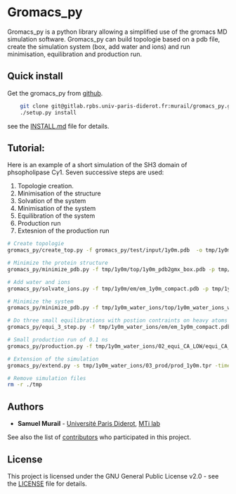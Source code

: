 # Gromacs_py

Gromacs_py is a python library allowing a simplified use of the gromacs MD simulation software. Gromacs_py can build topologie based on a pdb file, create the simulation system (box, add water and ions) and run minimisation, equilibration and production run.

## Quick install

Get the gromacs_py from [github](https://gitlab.rpbs.univ-paris-diderot.fr).

```bash
	git clone git@gitlab.rpbs.univ-paris-diderot.fr:murail/gromacs_py.git
	./setup.py install
```
see the [INSTALL.md](INSTALL.md) file for details.


## Tutorial:

Here is an example of a short simulation of the SH3 domain of phsopholipase C$\gamma$1.
Seven successive steps are used:

1. Topologie creation.
2. Minimisation of the structure
3. Solvation of the system
4. Minimisation of the system
5. Equilibration of the system
6. Production run
7. Extesnion of the production run

```bash
# Create topologie 
gromacs_py/create_top.py -f gromacs_py/test/input/1y0m.pdb  -o tmp/1y0m/top -vsite

# Minimize the protein structure
gromacs_py/minimize_pdb.py -f tmp/1y0m/top/1y0m_pdb2gmx_box.pdb -p tmp/1y0m/top/1y0m_pdb2gmx.top -o tmp/1y0m/em/  -n em_1y0m -nt 2

# Add water and ions
gromacs_py/solvate_ions.py -f tmp/1y0m/em/em_1y0m_compact.pdb -p tmp/1y0m/top/1y0m_pdb2gmx.top -o tmp/1y0m_water_ions/top/  -n 1y0m_water_ions

# Minimize the system
gromacs_py/minimize_pdb.py -f tmp/1y0m_water_ions/top/1y0m_water_ions_water_ion.gro -p tmp/1y0m_water_ions/top/1y0m_water_ions_water_ion.top -o tmp/1y0m_water_ions/em/  -n em_1y0m

# Do three small equilibrations with postion contraints on heavy atoms (first), Carbon alpha (second) and low constraint on Carbon alpha (third)
gromacs_py/equi_3_step.py -f tmp/1y0m_water_ions/em/em_1y0m_compact.pdb -p tmp/1y0m_water_ions/top/1y0m_water_ions_water_ion.top -o tmp/1y0m_water_ions/  -n 1y0m -HA_time 0.1 -CA_time 0.1 -CA_LOW_time 0.1

# Small production run of 0.1 ns
gromacs_py/production.py -f tmp/1y0m_water_ions/02_equi_CA_LOW/equi_CA_LOW_1y0m.gro -p tmp/1y0m_water_ions/top/1y0m_water_ions_water_ion.top -o tmp/1y0m_water_ions/03_prod -n 1y0m -time 0.1

# Extension of the simulation
gromacs_py/extend.py -s tmp/1y0m_water_ions/03_prod/prod_1y0m.tpr -time 0.2

# Remove simulation files
rm -r ./tmp
```

## Authors

* **Samuel Murail** - [Université Paris Diderot](https://www.univ-paris-diderot.fr), [MTi lab](http://www.mti.univ-paris-diderot.fr/) 

See also the list of [contributors](https://github.com/samuelmurail/gromacs_py/contributors) who participated in this project.

## License

This project is licensed under the GNU General Public License v2.0 - see the [LICENSE](LICENSE) file for details.
